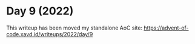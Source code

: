 # Day 9 (2022)

This writeup has been moved my standalone AoC site: https://advent-of-code.xavd.id/writeups/2022/day/9

